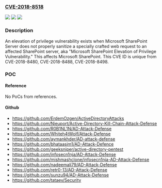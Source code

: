 ### [CVE-2018-8518](https://cve.mitre.org/cgi-bin/cvename.cgi?name=CVE-2018-8518)
![](https://img.shields.io/static/v1?label=Product&message=Microsoft%20SharePoint&color=blue)
![](https://img.shields.io/static/v1?label=Version&message=n%2Fa&color=blue)
![](https://img.shields.io/static/v1?label=Vulnerability&message=Elevation%20of%20Privilege&color=brighgreen)

### Description

An elevation of privilege vulnerability exists when Microsoft SharePoint Server does not properly sanitize a specially crafted web request to an affected SharePoint server, aka "Microsoft SharePoint Elevation of Privilege Vulnerability." This affects Microsoft SharePoint. This CVE ID is unique from CVE-2018-8480, CVE-2018-8488, CVE-2018-8498.

### POC

#### Reference
No PoCs from references.

#### Github
- https://github.com/ErdemOzgen/ActiveDirectoryAttacks
- https://github.com/Nieuport/Active-Directory-Kill-Chain-Attack-Defense
- https://github.com/R0B1NL1N/AD-Attack-Defense
- https://github.com/Whiteh4tWolf/Attack-Defense
- https://github.com/aymankhder/AD-attack-defense
- https://github.com/bhataasim1/AD-Attack-Defence
- https://github.com/geeksniper/active-directory-pentest
- https://github.com/infosecn1nja/AD-Attack-Defense
- https://github.com/mishmashclone/infosecn1nja-AD-Attack-Defense
- https://github.com/nadeemali79/AD-Attack-Defense
- https://github.com/retr0-13/AD-Attack-Defense
- https://github.com/sunzu94/AD-Attack-Defense
- https://github.com/tataev/Security

